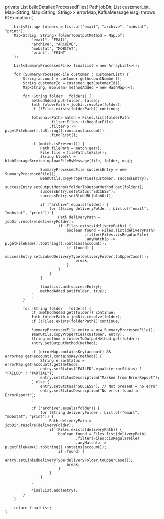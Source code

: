 private List<SummaryProcessedFile> buildDetailedProcessedFiles(
            Path jobDir,
            List<SummaryProcessedFile> customerList,
            Map<String, Map<String, String>> errorMap,
            KafkaMessage msg) throws IOException {

        List<String> folders = List.of("email", "archive", "mobstat", "print");
        Map<String, String> folderToOutputMethod = Map.of(
                "email", "EMAIL",
                "archive", "ARCHIVE",
                "mobstat", "MOBSTAT",
                "print", "PRINT"
        );

        List<SummaryProcessedFile> finalList = new ArrayList<>();

        for (SummaryProcessedFile customer : customerList) {
            String account = customer.getAccountNumber();
            String customerId = customer.getCustomerId();
            Map<String, Boolean> methodAdded = new HashMap<>();

            for (String folder : folders) {
                methodAdded.put(folder, false);
                Path folderPath = jobDir.resolve(folder);
                if (!Files.exists(folderPath)) continue;

                Optional<Path> match = Files.list(folderPath)
                        .filter(Files::isRegularFile)
                        .filter(p -> p.getFileName().toString().contains(account))
                        .findFirst();

                if (match.isPresent()) {
                    Path filePath = match.get();
                    File file = filePath.toFile();
                    String blobUrl = blobStorageService.uploadFileByMessage(file, folder, msg);

                    SummaryProcessedFile successEntry = new SummaryProcessedFile();
                    BeanUtils.copyProperties(customer, successEntry);
                    successEntry.setOutputMethod(folderToOutputMethod.get(folder));
                    successEntry.setStatus("SUCCESS");
                    successEntry.setBlobURL(blobUrl);

                    if ("archive".equals(folder)) {
                        for (String deliveryFolder : List.of("email", "mobstat", "print")) {
                            Path deliveryPath = jobDir.resolve(deliveryFolder);
                            if (Files.exists(deliveryPath)) {
                                boolean found = Files.list(deliveryPath)
                                        .filter(Files::isRegularFile)
                                        .anyMatch(p -> p.getFileName().toString().contains(account));
                                if (found) {
                                    successEntry.setLinkedDeliveryType(deliveryFolder.toUpperCase());
                                    break;
                                }
                            }
                        }
                    }

                    finalList.add(successEntry);
                    methodAdded.put(folder, true);
                }
            }

            for (String folder : folders) {
                if (methodAdded.get(folder)) continue;
                Path folderPath = jobDir.resolve(folder);
                if (!Files.exists(folderPath)) continue;

                SummaryProcessedFile entry = new SummaryProcessedFile();
                BeanUtils.copyProperties(customer, entry);
                String method = folderToOutputMethod.get(folder);
                entry.setOutputMethod(method);

                if (errorMap.containsKey(account) && errorMap.get(account).containsKey(method)) {
                    String errorStatus = errorMap.get(account).get(method);
                    entry.setStatus("FAILED".equals(errorStatus) ? "FAILED" : "PARTIAL");
                    entry.setStatusDescription("Marked from ErrorReport");
                } else {
                    entry.setStatus("SUCCESS"); // Not present = no error
                    entry.setStatusDescription("No error found in ErrorReport");
                }

                if ("archive".equals(folder)) {
                    for (String deliveryFolder : List.of("email", "mobstat", "print")) {
                        Path deliveryPath = jobDir.resolve(deliveryFolder);
                        if (Files.exists(deliveryPath)) {
                            boolean found = Files.list(deliveryPath)
                                    .filter(Files::isRegularFile)
                                    .anyMatch(p -> p.getFileName().toString().contains(account));
                            if (found) {
                                entry.setLinkedDeliveryType(deliveryFolder.toUpperCase());
                                break;
                            }
                        }
                    }
                }

                finalList.add(entry);
            }
        }

        return finalList;
    }
